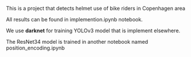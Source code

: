 This is a project that detects helmet use of bike riders in Copenhagen area


All results can be found in implemention.ipynb notebook.

We use **darknet** for training YOLOv3 model that is implement elsewhere.

The ResNet34 model is trained in another notebook named position_encoding.ipynb

